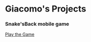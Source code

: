 # Giacomo's Projects

### Snake'sBack mobile game
[Play the Game](https://giacomofava.github.io/snakesback/www/index.html)

